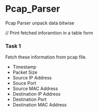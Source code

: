 # Pcap_Parser
Pcap Parser unpack data bitwise

// Print fetched inforamtion in a table form

<h3> Task 1 </h3>

Fetch these information from pcap file.

- Timestamp
- Packet Size
- Source IP Address
- Souce Port 
- Source MAC Address
- Destination IP Address
- Destination Port
- Destination MAC Address
